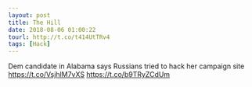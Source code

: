 ```yaml
---
layout: post
title: The Hill
date: 2018-08-06 01:00:22
tourl: http://t.co/t414UtTRv4
tags: [Hack]
---
```

Dem candidate in Alabama says Russians tried to hack her campaign site https://t.co/VsjhlM7vXS https://t.co/b9TRyZCdUm